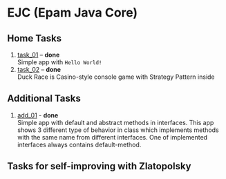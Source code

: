# EJC (Epam Java Core)

## Home Tasks
1. [task_01](https://github.com/Venreaver/EJC/tree/master/src/main/java/task_01) – **done**  
   Simple app with `Hello World!`
2. [task_02](https://github.com/Venreaver/EJC/tree/master/src/main/java/task_02) – **done**  
   Duck Race is Casino-style console game with Strategy Pattern inside

## Additional Tasks
1. [add_01](https://github.com/Venreaver/EJC/tree/master/src/main/java/add_01) - **done**  
   Simple app with default and abstract methods in interfaces.
   This app shows 3 different type of behavior in class which implements methods with the same name from different interfaces.
   One of implemented interfaces always contains default-method.

## Tasks for self-improving with Zlatopolsky
